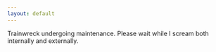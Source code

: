 ```yaml
---
layout: default
---
```

Trainwreck undergoing maintenance. Please wait while I scream both internally and externally.
